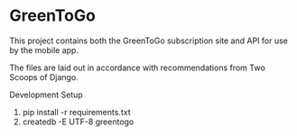 # GreenToGo

This project contains both the GreenToGo subscription site and API for use by the mobile app.

The files are laid out in accordance with recommendations from Two Scoops of Django.

Development Setup

1. pip install -r requirements.txt
2. createdb -E UTF-8 greentogo